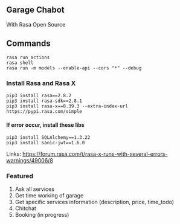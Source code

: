 
## Garage Chabot
With Rasa Open Source
## Commands

```
rasa run actions
rasa shell 
rasa run -m models --enable-api --cors "*" --debug
```

### Install Rasa and Rasa X
```
pip3 install rasa==2.8.2
pip3 install rasa-sdk==2.8.1
pip3 install rasa-x==0.39.3 --extra-index-url https://pypi.rasa.com/simple
```
#### If error occur, install these libs
```
pip3 install SQLAlchemy==1.3.22
pip3 install sanic-jwt==1.6.0
```
Links: https://forum.rasa.com/t/rasa-x-runs-with-several-errors-warnings/49006/8

### Featured
1. Ask all services
2. Get time working of garage
3. Get specific services information (description, price, time_todo)
4. Chitchat
5. Booking (in progress)
